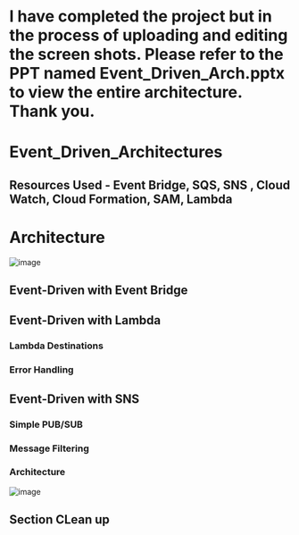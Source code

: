 # **I have completed the project but in the process of uploading and editing the screen shots. Please refer to the  PPT named Event_Driven_Arch.pptx  to view the  entire architecture. Thank you.**

# Event_Driven_Architectures
Resources Used - Event Bridge, SQS, SNS , Cloud Watch, Cloud Formation, SAM, Lambda
---

# Architecture

![image](https://github.com/satya19977/Event_Driven_Architecture/assets/108000447/cb9d93c3-1214-4cc2-ba26-21819a59f5cf)



## Event-Driven with Event Bridge

## Event-Driven with Lambda
### Lambda Destinations
### Error Handling

## Event-Driven with SNS

### Simple PUB/SUB

### Message Filtering

### Architecture

![image](https://github.com/satya19977/Event_Driven_Architecture/assets/108000447/844e917c-3f9d-4703-9c9c-a9d9d80502eb)

## Section CLean up
